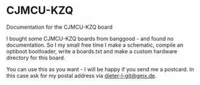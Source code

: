 # CJMCU-KZQ
Documentation for the CJMCU-KZQ board 

I bought some CJMCU-KZQ boards from banggood - and found no documentation.
So I my small free time I make a schematic, compile an optiboot bootloader,
write a boards.txt and make a custom hardware directory for this board.

You can use this as you want - I will be happy if you send me a postcard.
In this case ask for my postal address via dieter-l-git@gmx.de.
 

